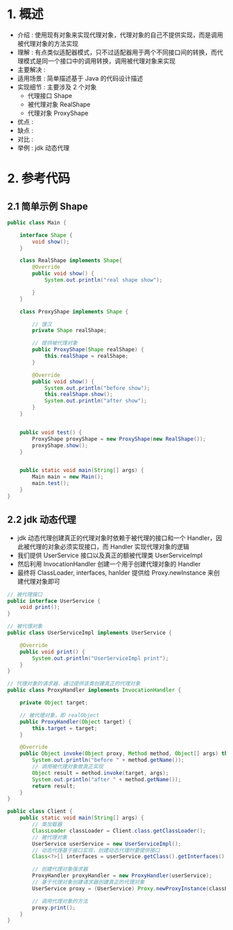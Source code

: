 
# 1. 概述

- 介绍 : 使用现有对象来实现代理对象，代理对象的自己不提供实现，而是调用被代理对象的方法实现
- 理解 : 有点类似适配器模式，只不过适配器用于两个不同接口间的转换，而代理模式是同一个接口中的调用转换，调用被代理对象来实现
- 主要解决 : 
- 适用场景 : 简单描述基于 Java 的代码设计描述
- 实现细节 : 主要涉及 2 个对象
    - 代理接口 Shape
    - 被代理对象 RealShape
    - 代理对象 ProxyShape
- 优点 : 
- 缺点 : 
- 对比 : 
- 举例 : jdk 动态代理

# 2. 参考代码

## 2.1 简单示例 Shape

```java
public class Main {

    interface Shape {
        void show();
    }

    class RealShape implements Shape{
        @Override
        public void show() {
            System.out.println("real shape show");

        }
    }

    class ProxyShape implements Shape {

        // 饿汉
        private Shape realShape;

        // 提供被代理对象
        public ProxyShape(Shape realShape) {
            this.realShape = realShape;
        }

        @Override
        public void show() {
            System.out.println("before show");
            this.realShape.show();
            System.out.println("after show");
        }
    }


    public void test() {
        ProxyShape proxyShape = new ProxyShape(new RealShape());
        proxyShape.show();
    }


    public static void main(String[] args) {
        Main main = new Main();
        main.test();
    }
}
```

## 2.2 jdk 动态代理

- jdk 动态代理创建真正的代理对象时依赖于被代理的接口和一个 Handler，因此被代理的对象必须实现接口，而 Handler 实现代理对象的逻辑
- 我们提供 UserService 接口以及真正的额被代理类 UserServiceImpl
- 然后利用 InvocationHandler 创建一个用于创建代理对象的 Handler
- 最终将 ClassLoader, interfaces, hanlder 提供给 Proxy.newInstance 来创建代理对象即可

```java
// 被代理接口
public interface UserService {
    void print();
}

// 被代理对象
public class UserServiceImpl implements UserService {

    @Override
    public void print() {
        System.out.println("UserServiceImpl print");
    }
}

// 代理对象的请求器，通过提供该类创建真正的代理对象
public class ProxyHandler implements InvocationHandler {

    private Object target;

    // 被代理对象，即 realObject
    public ProxyHandler(Object target) {
        this.target = target;
    }

    @Override
    public Object invoke(Object proxy, Method method, Object[] args) throws Throwable {
        System.out.println("before " + method.getName());
        // 调用被代理对象做真正实现
        Object result = method.invoke(target, args);
        System.out.println("after " + method.getName());
        return result;
    }
}

public class Client {
    public static void main(String[] args) {
        // 类加载器
        ClassLoader classLoader = Client.class.getClassLoader();
        // 被代理对象
        UserService userService = new UserServiceImpl();
        // 动态代理基于接口实现，创建动态代理时要提供接口
        Class<?>[] interfaces = userService.getClass().getInterfaces();

        // 创建代理对象强求器
        ProxyHandler proxyHandler = new ProxyHandler(userService);
        // 基于代理对象创建请求器创建真正的代理对象
        UserService proxy = (UserService) Proxy.newProxyInstance(classLoader, interfaces, proxyHandler);

        // 调用代理对象的方法
        proxy.print();
    }
}
```